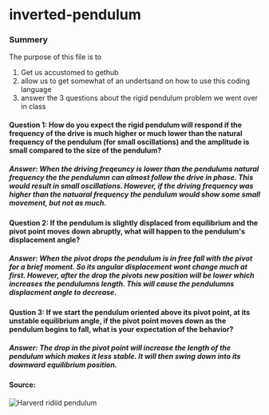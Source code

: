 # inverted-pendulum
### Summery 
The purpose of this file is to 
1. Get us accustomed to gethub
2. allow us to get somewhat of an undertsand on how to use this coding language
3. answer the 3 questions about the rigid pendulum problem we went over in class

#### Question 1:  How do you expect the rigid pendulum will respond if the frequency of the drive is much higher or much lower than the natural frequency of the pendulum (for small oscillations) and the amplitude is small compared to the size of the pendulum?

##### Answer: When the driving freqeuncy is lower than the pendulums natural frequency the the pendulumn can _almost_ follow the drive in phase. This would result in small oscillations. However, if the driving frequency was higher than the natuaral frequency the pendulum would show some small movement, but not as much.  

#### Question 2: If the pendulum is slightly displaced from equilibrium and the pivot point moves down abruptly, what will happen to the pendulum's displacement angle?

##### Answer: When the pivot drops the pendulum is in free fall with the pivot for a brief moment. So its angular displacement wont change much at first. However, after the drop the pivots new position will be lower which **increases** the pendulumns length. This will cause the pendulumns displacment angle to decrease.

#### Qustion 3: If we start the pendulum oriented above its pivot point, at its unstable equilibrium angle, if the pivot point moves down as the pendulum begins to fall, what is your expectation of the behavior? 

##### Answer: The drop in the pivot point will increase the length of the pendulum which makes it less stable. It will then swing down into its downward equilibrium position.


#### Source: 
![Harverd ridiid pendulum](https://youtu.be/5oGYCxkgnHQ?si=45GO4vJK6qV-x4NP)
